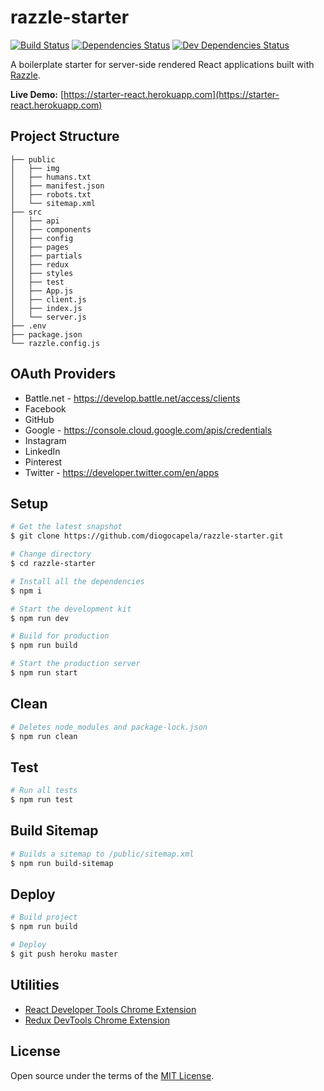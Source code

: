 # razzle-starter

[![Build Status][build-status-img]][build-status-url] [![Dependencies Status][dependencies-status-img]][dependencies-status-url] [![Dev Dependencies Status][dev-dependencies-status-img]][dev-dependencies-status-url]

[build-status-url]:https://travis-ci.org/diogocapela/razzle-starter
[build-status-img]:http://img.shields.io/travis/diogocapela/razzle-starter/master.svg
[dependencies-status-url]:https://david-dm.org/diogocapela/razzle-starter
[dependencies-status-img]:https://img.shields.io/david/diogocapela/razzle-starter.svg
[dev-dependencies-status-url]:https://david-dm.org/diogocapela/razzle-starter?type=dev
[dev-dependencies-status-img]:https://img.shields.io/david/dev/diogocapela/razzle-starter.svg

A boilerplate starter for server-side rendered React applications built with [Razzle](https://github.com/jaredpalmer/razzle).

**Live Demo:** [https://starter-react.herokuapp.com](https://starter-react.herokuapp.com)

## Project Structure

```
├── public
│   ├── img
│   ├── humans.txt
│   ├── manifest.json
│   ├── robots.txt
│   └── sitemap.xml
├── src
│   ├── api
│   ├── components
│   ├── config
│   ├── pages
│   ├── partials
│   ├── redux
│   ├── styles
│   ├── test
│   ├── App.js
│   ├── client.js
│   ├── index.js
│   └── server.js
├── .env
├── package.json
└── razzle.config.js
```

## OAuth Providers

- Battle<span />.net - https://develop.battle.net/access/clients
- Facebook
- GitHub
- Google - https://console.cloud.google.com/apis/credentials
- Instagram
- LinkedIn
- Pinterest
- Twitter - https://developer.twitter.com/en/apps

## Setup

```bash
# Get the latest snapshot
$ git clone https://github.com/diogocapela/razzle-starter.git

# Change directory
$ cd razzle-starter

# Install all the dependencies
$ npm i

# Start the development kit
$ npm run dev

# Build for production
$ npm run build

# Start the production server
$ npm run start
```

## Clean

```bash
# Deletes node_modules and package-lock.json
$ npm run clean
```

## Test

```bash
# Run all tests
$ npm run test
```

## Build Sitemap

```bash
# Builds a sitemap to /public/sitemap.xml
$ npm run build-sitemap
```

## Deploy

```bash
# Build project
$ npm run build

# Deploy
$ git push heroku master
```

## Utilities

- [React Developer Tools Chrome Extension](https://chrome.google.com/webstore/detail/react-developer-tools/fmkadmapgofadopljbjfkapdkoienihi)
- [Redux DevTools Chrome Extension](https://chrome.google.com/webstore/detail/redux-devtools/lmhkpmbekcpmknklioeibfkpmmfibljd)

## License

Open source under the terms of the [MIT License](https://opensource.org/licenses/MIT).
